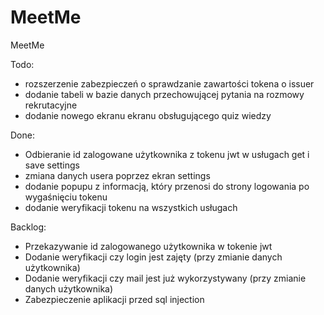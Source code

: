 # MeetMe
MeetMe

Todo:
- rozszerzenie zabezpieczeń o sprawdzanie zawartości tokena o issuer
- dodanie tabeli w bazie danych przechowującej pytania na rozmowy rekrutacyjne
- dodanie nowego ekranu ekranu obsługującego quiz wiedzy


Done:
- Odbieranie id zalogowane użytkownika z tokenu jwt w usługach get i save settings
- zmiana danych usera poprzez ekran settings
- dodanie popupu z informacją, który przenosi do strony logowania po wygaśnięciu tokenu
- dodanie weryfikacji tokenu na wszystkich usługach



Backlog:
- Przekazywanie id zalogowanego użytkownika w tokenie jwt
- Dodanie weryfikacji czy login jest zajęty (przy zmianie danych użytkownika)
- Dodanie weryfikacji czy mail jest już wykorzystywany (przy zmianie danych użytkownika)
- Zabezpieczenie aplikacji przed sql injection